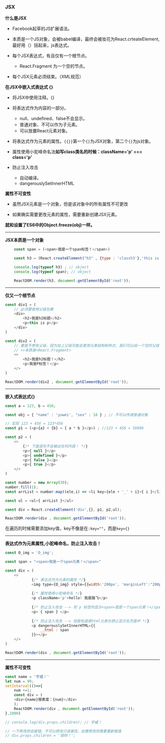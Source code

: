 ### JSX

**什么是JSX**

- Facebook起草的JS扩展语法。

- 本质是一个JS对象，会被babel编译，最终会被妆花为React.crteateElement,最好用（）括起来，js表达式。

- 每个JSX表达式，有且仅有一个根节点。
    - React.Fragment 为一个空的节点。

- 每个JSX元素必须结束。（XML规范）

**在JSX中嵌入式表达式 {}**

- 将JSX中使用注释。{}

- 将表达式作为内容的一部分。
    - null、undefined、false不会显示。
    - 普通对象、不可以作为子元素。
    - 可以放置React元素对象。

- 将表达式作为元素的属性。`{{}}`第一个`{}`为JSX对象，第二个`{}`为js对象。

- 属性使用小驼峰命名法**如写class类名的时候：className='p' === class='p'**

- 防止注入攻击
    - 自动编译。
    - dangerouslySetInnerHTML

**属性不可变性**

- 虽然JSX元素是一个对象，但是该对象中的所有属性不可更改

- 如果确实需要更改元素的属性，需要重新创建JSX元素。

**就和设置了ES6中的Object.freeze(obj)一样。**

---------------------------
**JSX本质是一个对象**

```js
    const span = (<span>我是一个span标签！</span>)

    const h3 = (React.createElement("h3" , {type : 'classh3'},'this is h3', span));

    console.log(typeof h3) ; // object
    console.log(typeof span); // object

    ReactDOM.render(h3, document.getElementById('root'));

```
------------------------------

**仅又一个根节点**

```js
const div1 = (
    // 必须要使用父级包裹
    <div>
        <h2>我是h2标题</h2>
        <p>this is p</p>
    </div>
)

const div2 = (
    // 要是不想有父级，因为加上父级可能会更改元素结构和样式，我们可以给一个空的父级
    // <>本质是<React.Fragment>
    <>
        <h2>我是h2标题！</h2>
        <p>我是P标签！</p>
    </>
)

ReactDOM.render(div2 , document.getElementById('root'));
```

-------------------------

**嵌入式表达式{}**

```js
const a = 123, b = 456;

const obj = { "name" : 'yuwei', "sex" : 18 } ; // 不可以传递普通对象

// 实现 123 + 456 = 123*456
const p1 = (<p>{a} + {b} = { a * b }</p>) ; //123 + 456 = 56088

const p2 = (
    <>
        {/* 下面语句不会输出任何内容！ */}
        <p>{ null }</p>
        <p>{ undefined }</p>
        <p>{ false }</p>
        <p>{ true }</p>
    </>
)

const number = new Array(30);
number.fill(1);
const arrList = number.map((ele,i) => <li key={ele + '_' + i}>{ i }</li>)

const ul = <ul>{ arrList }</ul>

const div = React.createElement('div',{}, p1, p2,ul);

ReactDOM.render(div , document.getElementById('root'));
```

在遍历的时候需要添加key值，key不像是在`:key=""`，而是`key={}`

-----------------------------------------

**表达式作为元素属性,小驼峰命名，防止注入攻击！**

```js
const O_img = 'O_img';

const span = "<span>我是一个span元素！</span>"

const div = (
    <>      
            {/* 表达式作为元素的属性 */}
            <img type={O_img} style={{width:'200px', 'marginLeft':"200px"}} src="http://img3.imgtn.bdimg.com/it/u=1845113465,3148013960&fm=26&gp=0.jpg" alt=""/>
            
            {/* 属性使用小驼峰命名 */}
            <p className='p'>hello! 我是路飞</p>
           
            {/* 防止注入攻击 --> 则 p 标签内显示<span>我是一个span元素！</span>元素 */}
            <p> { span } </p>
            
            {/* 防止注入攻击 --> 但是知道是html元素也想让显示在页面中 */}
            <p dangerouslySetInnerHTML={{
                __html : span
            }}></p>
    </>
)

ReactDOM.render(div , document.getElementById('root'));
```

---------------------------

**属性不可变性**
```js
const name = '宇威！'
let num = 99;
setInterval(()=>{
    num +=1;
    const div = (
    <div>{name}报表度：{num}</div>
    );
    ReactDOM.render(div , document.getElementById('root'));
},1000)

// console.log(div.props.children); // 宇威！

// 一下修改则会报错。不可以修改只读属性。如需修改则需要重新赋值
// div.props.children = '很帅！';
```